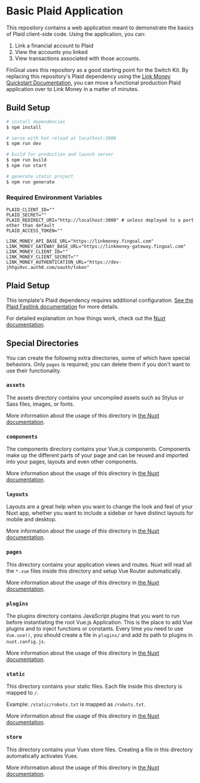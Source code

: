 # Basic Plaid Application
This repository contains a web application meant to demonstrate the basics of Plaid client-side code. Using the application, you can: 
1. Link a financial account to Plaid 
2. View the accounts you linked 
3. View transactions associated with those accounts. 

FinGoal uses this repository as a good starting point for the Switch Kit. By replacing this repository's Plaid dependency using the [Link Money Quickstart Documentation](https://www.notion.so/fingoal/Quickstart-Guide-bf1cf060267a43bbbde0f29f16b26bb9), you can move a functional production Plaid application over to Link Money in a matter of minutes. 

## Build Setup

```bash
# install dependencies
$ npm install

# serve with hot reload at localhost:3000
$ npm run dev

# build for production and launch server
$ npm run build
$ npm run start

# generate static project
$ npm run generate
```

### Required Environment Variables
```.env
PLAID_CLIENT_ID=""
PLAID_SECRET=""
PLAID_REDIRECT_URI="http://localhost:3000" # unless deployed to a port other than default
PLAID_ACCESS_TOKEN=""

LINK_MONEY_API_BASE_URL="https://linkmoney.fingoal.com"
LINK_MONEY_GATEWAY_BASE_URL="https://linkmoney-gateway.fingoal.com"
LINK_MONEY_CLIENT_ID=""
LINK_MONEY_CLIENT_SECRET=""
LINK_MONEY_AUTHENTICATION_URL="https://dev-jhhgu9vc.auth0.com/oauth/token"
```

## Plaid Setup
This template's Plaid dependency requires additional configuration. [See the Plaid Fastlink documentation](https://plaid.com/docs/quickstart/) for more details. 

For detailed explanation on how things work, check out the [Nuxt documentation](https://nuxtjs.org).

## Special Directories

You can create the following extra directories, some of which have special behaviors. Only `pages` is required; you can delete them if you don't want to use their functionality.

### `assets`

The assets directory contains your uncompiled assets such as Stylus or Sass files, images, or fonts.

More information about the usage of this directory in [the Nuxt documentation](https://nuxtjs.org/docs/2.x/directory-structure/assets).

### `components`

The components directory contains your Vue.js components. Components make up the different parts of your page and can be reused and imported into your pages, layouts and even other components.

More information about the usage of this directory in [the Nuxt documentation](https://nuxtjs.org/docs/2.x/directory-structure/components).

### `layouts`

Layouts are a great help when you want to change the look and feel of your Nuxt app, whether you want to include a sidebar or have distinct layouts for mobile and desktop.

More information about the usage of this directory in [the Nuxt documentation](https://nuxtjs.org/docs/2.x/directory-structure/layouts).

### `pages`

This directory contains your application views and routes. Nuxt will read all the `*.vue` files inside this directory and setup Vue Router automatically.

More information about the usage of this directory in [the Nuxt documentation](https://nuxtjs.org/docs/2.x/get-started/routing).

### `plugins`

The plugins directory contains JavaScript plugins that you want to run before instantiating the root Vue.js Application. This is the place to add Vue plugins and to inject functions or constants. Every time you need to use `Vue.use()`, you should create a file in `plugins/` and add its path to plugins in `nuxt.config.js`.

More information about the usage of this directory in [the Nuxt documentation](https://nuxtjs.org/docs/2.x/directory-structure/plugins).

### `static`

This directory contains your static files. Each file inside this directory is mapped to `/`.

Example: `/static/robots.txt` is mapped as `/robots.txt`.

More information about the usage of this directory in [the Nuxt documentation](https://nuxtjs.org/docs/2.x/directory-structure/static).

### `store`

This directory contains your Vuex store files. Creating a file in this directory automatically activates Vuex.

More information about the usage of this directory in [the Nuxt documentation](https://nuxtjs.org/docs/2.x/directory-structure/store).
